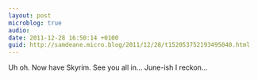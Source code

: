 ```yaml
---
layout: post
microblog: true
audio: 
date: 2011-12-28 16:50:14 +0100
guid: http://samdeane.micro.blog/2011/12/28/t152053752193495040.html
---
```

Uh oh. Now have Skyrim. See you all in… June-ish I reckon...
